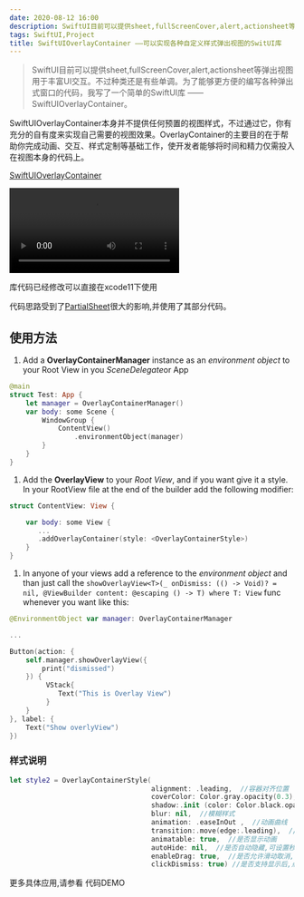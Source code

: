 ```yaml
---
date: 2020-08-12 16:00
description: SwiftUI目前可以提供sheet,fullScreenCover,alert,actionsheet等弹出视图用于丰富UI交互。不过种类还是有些单调。为了能够更方便的编写各种弹出式窗口的代码，我写了一个简单的SwiftUI库 —— SwiftUIOverlayContainer。
tags: SwiftUI,Project
title: SwiftUIOverlayContainer ——可以实现各种自定义样式弹出视图的SwitUI库
---
```


> SwiftUI目前可以提供sheet,fullScreenCover,alert,actionsheet等弹出视图用于丰富UI交互。不过种类还是有些单调。为了能够更方便的编写各种弹出式窗口的代码，我写了一个简单的SwiftUI库 —— SwiftUIOverlayContainer。

SwiftUIOverlayContainer本身并不提供任何预置的视图样式，不过通过它，你有充分的自有度来实现自己需要的视图效果。OverlayContainer的主要目的在于帮助你完成动画、交互、样式定制等基础工作，使开发者能够将时间和精力仅需投入在视图本身的代码上。

[SwiftUIOverlayContainer](https://github.com/fatbobman/SwiftUIOverlayContainer)

<video src="https://cdn.fatbobman.com/swiftui-overlay-demo.mp4" controls = "controls">你的浏览器不支持本视频</video>

库代码已经修改可以直接在xcode11下使用

代码思路受到了[PartialSheet](https://link.zhihu.com/?target=https%3A//github.com/AndreaMiotto/PartialSheet)很大的影响,并使用了其部分代码。

## 使用方法

1. Add a **OverlayContainerManager** instance as an *environment object* to your Root View in you *SceneDelegate*or App

```swift
@main
struct Test: App {
    let manager = OverlayContainerManager()
    var body: some Scene {
        WindowGroup {
            ContentView()
                .environmentObject(manager)
        }
    }
}
```

1. Add the **OverlayView** to your *Root View*, and if you want give it a style. In your RootView file at the end of the builder add the following modifier:

```swift
struct ContentView: View {

    var body: some View {
       ...
       .addOverlayContainer(style: <OverlayContainerStyle>)
    }
}
```

1. In anyone of your views add a reference to the *environment object* and than just call the `showOverlayView<T>(_ onDismiss: (() -> Void)? = nil, @ViewBuilder content: @escaping () -> T) where T: View` func whenever you want like this:

```swift
@EnvironmentObject var manager: OverlayContainerManager

...

Button(action: {
    self.manager.showOverlayView({
        print("dismissed")
    }) {
         VStack{
            Text("This is Overlay View")
         }
    }
}, label: {
    Text("Show overlyView")
})
```

### 样式说明 ###

```swift
let style2 = OverlayContainerStyle(
                                   alignment: .leading,  //容器对齐位置
                                   coverColor: Color.gray.opacity(0.3), //覆盖色
                                   shadow:.init (color: Color.black.opacity(0.3), radius: 20, x: 2, y: 0), //阴影样式
                                   blur: nil,  //模糊样式
                                   animation: .easeInOut ,  //动画曲线
                                   transition:.move(edge:.leading),  //进出动画效果
                                   animatable: true,  //是否显示动画
                                   autoHide: nil,  //是否自动隐藏,可设置秒数
                                   enableDrag: true,  //是否允许滑动取消,目前只支持 .leading,.trailing,.bottom,.top
                                   clickDismiss: true) //是否支持显示后,点击屏幕其他位置取消
```

更多具体应用,请参看 代码DEMO

